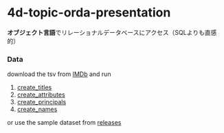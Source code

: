 # 4d-topic-orda-presentation

**オブジェクト言語**でリレーショナルデータベースにアクセス（SQLよりも直感的）

### Data

download the tsv from [IMDb](https://datasets.imdbws.com) and run 

1. [create_titles](https://github.com/miyako/4d-topic-orda-presentation/blob/main/orda/Project/Sources/Methods/create_titles.4dm)
1. [create_attributes](https://github.com/miyako/4d-topic-orda-presentation/blob/main/orda/Project/Sources/Methods/create_attributes.4dm)
1. [create_principals](https://github.com/miyako/4d-topic-orda-presentation/blob/main/orda/Project/Sources/Methods/create_principals.4dm)
1. [create_names](https://github.com/miyako/4d-topic-orda-presentation/blob/main/orda/Project/Sources/Methods/create_names.4dm)
 
or use the sample dataset from [releases](https://github.com/miyako/4d-topic-orda-presentation/releases/tag/data-1985-1989)
